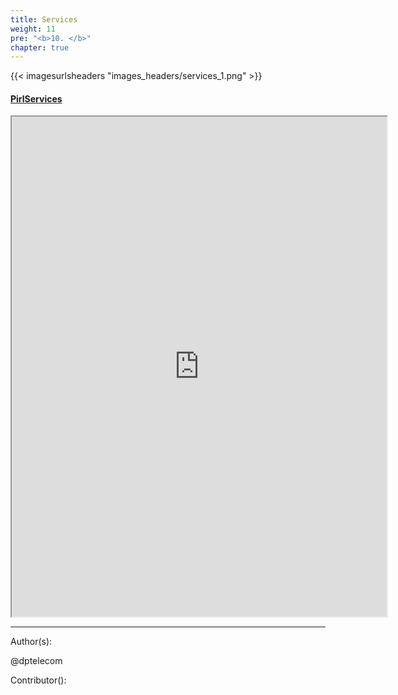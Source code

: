 ```yaml
---
title: Services
weight: 11
pre: "<b>10. </b>"
chapter: true
---
```


{{< imagesurlsheaders "images_headers/services_1.png"  >}}

#### [PirlServices](https://services.pirl.io "PirlServices")

<iframe width="600"
    height="800" src="https://services.pirl.io">
</iframe>

---
Author(s):

@dptelecom

Contributor():
